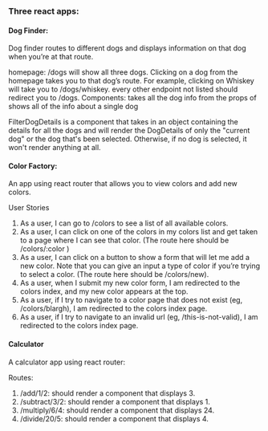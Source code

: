 ### Three react apps:
#### Dog Finder:
Dog finder routes to different dogs and displays information on that dog when you’re at that route.

homepage: /dogs will show all three dogs.
Clicking on a dog from the homepage takes you to that dog’s route. For example, clicking on Whiskey will take you to /dogs/whiskey.
every other endpoint not listed should redirect you to /dogs.
Components:
<DogList /> takes all the dog info from the props of <App />
<DogDetails /> shows all of the info about a single dog

 FilterDogDetails is a component that takes in an object containing the details for all the dogs and will render the DogDetails of only the "current dog" or the dog that's been selected. Otherwise, if no dog is selected, it won't render anything at all.


#### Color Factory:
An app using react router that allows you to view colors and add new colors.

User Stories
1. As a user, I can go to /colors to see a list of all available colors.
2. As a user, I can click on one of the colors in my colors list and get taken to a page where I can see that color. (The route here should be /colors/:color )
3. As a user, I can click on a button to show a form that will let me add a new color. Note that you can give an input a type of color if you’re trying to select a color. (The route here should be /colors/new).
4. As a user, when I submit my new color form, I am redirected to the colors index, and my new color appears at the top.
5. As a user, if I try to navigate to a color page that does not exist (eg, /colors/blargh), I am redirected to the colors index page.
6. As a user, if I try to navigate to an invalid url (eg, /this-is-not-valid), I am redirected to the colors index page.

#### Calculator

A calculator app using react router:

Routes:
1. /add/1/2:
should render a component that displays 3.
2. /subtract/3/2:
should render a component that displays 1.
3. /multiply/6/4:
should render a component that displays 24.
4. /divide/20/5:
should render a component that displays 4.